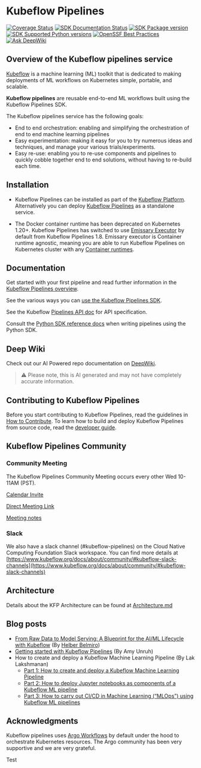 # Kubeflow Pipelines

[![Coverage Status](https://coveralls.io/repos/github/kubeflow/pipelines/badge.svg?branch=master)](https://coveralls.io/github/kubeflow/pipelines?branch=master)
[![SDK Documentation Status](https://readthedocs.org/projects/kubeflow-pipelines/badge/?version=latest)](https://kubeflow-pipelines.readthedocs.io/en/stable/?badge=latest)
[![SDK Package version](https://img.shields.io/pypi/v/kfp?color=%2334D058&label=pypi%20package)](https://pypi.org/project/kfp)
[![SDK Supported Python versions](https://img.shields.io/pypi/pyversions/kfp.svg?color=%2334D058)](https://pypi.org/project/kfp)
[![OpenSSF Best Practices](https://www.bestpractices.dev/projects/9938/badge)](https://www.bestpractices.dev/projects/9938)
[![Ask DeepWiki](https://deepwiki.com/badge.svg)](https://deepwiki.com/kubeflow/pipelines)

## Overview of the Kubeflow pipelines service

[Kubeflow](https://www.kubeflow.org/) is a machine learning (ML) toolkit that is dedicated to making deployments of ML workflows on Kubernetes simple, portable, and scalable.

**Kubeflow pipelines** are reusable end-to-end ML workflows built using the Kubeflow Pipelines SDK.

The Kubeflow pipelines service has the following goals:

* End to end orchestration: enabling and simplifying the orchestration of end to end machine learning pipelines
* Easy experimentation: making it easy for you to try numerous ideas and techniques, and manage your various trials/experiments.
* Easy re-use: enabling you to re-use components and pipelines to quickly cobble together end to end solutions, without having to re-build each time.

## Installation

* Kubeflow Pipelines can be installed as part of the [Kubeflow Platform](https://www.kubeflow.org/docs/started/installing-kubeflow/#kubeflow-platform). Alternatively you can deploy [Kubeflow Pipelines](https://www.kubeflow.org/docs/components/pipelines/operator-guides/installation/) as a standalone service.

* The Docker container runtime has been deprecated on Kubernetes 1.20+. Kubeflow Pipelines has switched to use [Emissary Executor](https://www.kubeflow.org/docs/components/pipelines/legacy-v1/installation/choose-executor/#emissary-executor) by default from Kubeflow Pipelines 1.8. Emissary executor is Container runtime agnostic, meaning you are able to run Kubeflow Pipelines on Kubernetes cluster with any [Container runtimes](https://kubernetes.io/docs/setup/production-environment/container-runtimes/).

## Documentation

Get started with your first pipeline and read further information in the [Kubeflow Pipelines overview](https://www.kubeflow.org/docs/components/pipelines/overview/).

See the various ways you can [use the Kubeflow Pipelines SDK](https://kubeflow-pipelines.readthedocs.io/en/stable/).

See the Kubeflow [Pipelines API doc](https://www.kubeflow.org/docs/components/pipelines/reference/api/kubeflow-pipeline-api-spec/) for API specification.

Consult the [Python SDK reference docs](https://kubeflow-pipelines.readthedocs.io/en/stable/) when writing pipelines using the Python SDK.

## Deep Wiki
Check out our AI Powered repo documentation on [DeepWiki](https://deepwiki.com/kubeflow/pipelines). 

> :warning: Please note, this is AI generated and may not have completely accurate information.

## Contributing to Kubeflow Pipelines

Before you start contributing to Kubeflow Pipelines, read the guidelines in [How to Contribute](./CONTRIBUTING.md). To learn how to build and deploy Kubeflow Pipelines from source code, read the [developer guide](./developer_guide.md).

## Kubeflow Pipelines Community

### Community Meeting

The Kubeflow Pipelines Community Meeting occurs every other Wed 10-11AM (PST).

[Calendar Invite](https://calendar.google.com/event?action=TEMPLATE&tmeid=NTdoNG5uMDBtcnJlYmdlOWt1c2lkY25jdmlfMjAxOTExMTNUMTgwMDAwWiBqZXNzaWV6aHVAZ29vZ2xlLmNvbQ&tmsrc=jessiezhu%40google.com&scp=ALL)

[Direct Meeting Link](https://zoom.us/j/92607298595?pwd%3DVlKLUbiguGkbT9oKbaoDmCxrhbRop7.1&sa=D&source=calendar&ust=1736264977415448&usg=AOvVaw1EIkjFsKy0d4yQPptIJS3x)

[Meeting notes](http://bit.ly/kfp-meeting-notes)

### Slack

We also have a slack channel (#kubeflow-pipelines) on the Cloud Native Computing Foundation Slack workspace. You can find more details at [https://www.kubeflow.org/docs/about/community/#kubeflow-slack-channels](https://www.kubeflow.org/docs/about/community/#kubeflow-slack-channels)

## Architecture

Details about the KFP Architecture can be found at [Architecture.md](docs/Architecture.md)

## Blog posts

* [From Raw Data to Model Serving: A Blueprint for the AI/ML Lifecycle with Kubeflow](https://blog.kubeflow.org/fraud-detection-e2e/) (By [Helber Belmiro](https://github.com/hbelmiro))
* [Getting started with Kubeflow Pipelines](https://cloud.google.com/blog/products/ai-machine-learning/getting-started-kubeflow-pipelines) (By Amy Unruh)
* How to create and deploy a Kubeflow Machine Learning Pipeline (By Lak Lakshmanan)
  * [Part 1: How to create and deploy a Kubeflow Machine Learning Pipeline](https://medium.com/data-science/how-to-create-and-deploy-a-kubeflow-machine-learning-pipeline-part-1-efea7a4b650f)
  * [Part 2: How to deploy Jupyter notebooks as components of a Kubeflow ML pipeline](https://medium.com/data-science/how-to-deploy-jupyter-notebooks-as-components-of-a-kubeflow-ml-pipeline-part-2-b1df77f4e5b3)
  * [Part 3: How to carry out CI/CD in Machine Learning (“MLOps”) using Kubeflow ML pipelines](https://medium.com/google-cloud/how-to-carry-out-ci-cd-in-machine-learning-mlops-using-kubeflow-ml-pipelines-part-3-bdaf68082112)

## Acknowledgments

Kubeflow pipelines uses [Argo Workflows](https://github.com/argoproj/argo-workflows) by default under the hood to orchestrate Kubernetes resources. The Argo community has been very supportive and we are very grateful.

Test